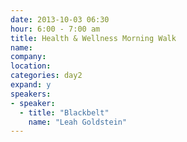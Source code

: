 ```yaml
---
date: 2013-10-03 06:30
hour: 6:00 - 7:00 am
title: Health & Wellness Morning Walk
name: 
company:
location: 
categories: day2
expand: y
speakers:
- speaker:  
  - title: "Blackbelt"
    name: "Leah Goldstein"
---
```

